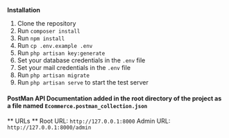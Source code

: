 **Installation**

1. Clone the repository
2. Run `composer install`
3. Run `npm install`
4. Run `cp .env.example .env`
5. Run `php artisan key:generate`
6. Set your database credentials in the `.env` file
7. Set your mail credentials in the `.env` file
8. Run `php artisan migrate`
9. Run `php artisan serve` to start the test server

#### PostMan API Documentation added in the root directory of the project as a file named `Ecommerce.postman_collection.json`

** URLs **
Root URL: `http://127.0.0.1:8000`
Admin URL: `http://127.0.0.1:8000/admin`
